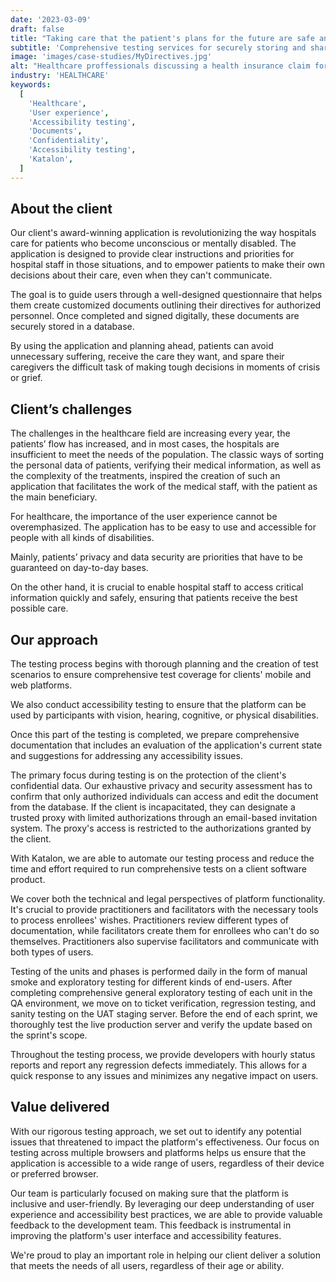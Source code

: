 ```yaml
---
date: '2023-03-09'
draft: false
title: "Taking care that the patient's plans for the future are safe and sound"
subtitle: 'Comprehensive testing services for securely storing and sharing confidential documents with healthcare professionals'
image: 'images/case-studies/MyDirectives.jpg'
alt: "Healthcare proffessionals discussing a health insurance claim form."
industry: 'HEALTHCARE'
keywords:
  [
    'Healthcare',
    'User experience',
    'Accessibility testing',
    'Documents',
    'Confidentiality',
    'Accessibility testing',
    'Katalon',
  ]
---
```


## About the client

Our client's award-winning application is revolutionizing the way hospitals care for patients who become unconscious or mentally disabled. The application is designed to provide clear instructions and priorities for hospital staff in those situations, and to empower patients to make their own decisions about their care, even when they can't communicate.

The goal is to guide users through a well-designed questionnaire that helps them create customized documents outlining their directives for authorized personnel. Once completed and signed digitally, these documents are securely stored in a database.

By using the application and planning ahead, patients can avoid unnecessary suffering, receive the care they want, and spare their caregivers the difficult task of making tough decisions in moments of crisis or grief.

## Client’s challenges

The challenges in the healthcare field are increasing every year, the patients’ flow has increased, and in most cases, the hospitals are insufficient to meet the needs of the population. The classic ways of sorting the personal data of patients, verifying their medical information, as well as the complexity of the treatments, inspired the creation of such an application that facilitates the work of the medical staff, with the patient as the main beneficiary.

For healthcare, the importance of the user experience cannot be overemphasized. The application has to be easy to use and accessible for people with all kinds of disabilities.

Mainly, patients’ privacy and data security are priorities that have to be guaranteed on day-to-day bases.

On the other hand, it is crucial to enable hospital staff to access critical information quickly and safely, ensuring that patients receive the best possible care.

## Our approach

The testing process begins with thorough planning and the creation of test scenarios to ensure comprehensive test coverage for clients' mobile and web platforms.

We also conduct accessibility testing to ensure that the platform can be used by participants with vision, hearing, cognitive, or physical disabilities.

Once this part of the testing is completed, we prepare comprehensive documentation that includes an evaluation of the application's current state and suggestions for addressing any accessibility issues.

The primary focus during testing is on the protection of the client's confidential data. Our exhaustive privacy and security assessment has to confirm that only authorized individuals can access and edit the document from the database. If the client is incapacitated, they can designate a trusted proxy with limited authorizations through an email-based invitation system. The proxy's access is restricted to the authorizations granted by the client.

With Katalon, we are able to automate our testing process and reduce the time and effort required to run comprehensive tests on a client software product.

We cover both the technical and legal perspectives of platform functionality. It's crucial to provide practitioners and facilitators with the necessary tools to process enrollees' wishes. Practitioners review different types of documentation, while facilitators create them for enrollees who can't do so themselves. Practitioners also supervise facilitators and communicate with both types of users.

Testing of the units and phases is performed daily in the form of manual smoke and exploratory testing for different kinds of end-users. After completing comprehensive general exploratory testing of each unit in the QA environment, we move on to ticket verification, regression testing, and sanity testing on the UAT staging server. Before the end of each sprint, we thoroughly test the live production server and verify the update based on the sprint's scope.

Throughout the testing process, we provide developers with hourly status reports and report any regression defects immediately. This allows for a quick response to any issues and minimizes any negative impact on users.

## Value delivered

With our rigorous testing approach, we set out to identify any potential issues that threatened to impact the platform's effectiveness. Our focus on testing across multiple browsers and platforms helps us ensure that the application is accessible to a wide range of users, regardless of their device or preferred browser.

Our team is particularly focused on making sure that the platform is inclusive and user-friendly. By leveraging our deep understanding of user experience and accessibility best practices, we are able to provide valuable feedback to the development team. This feedback is instrumental in improving the platform's user interface and accessibility features.

We're proud to play an important role in helping our client deliver a solution that meets the needs of all users, regardless of their age or ability.
